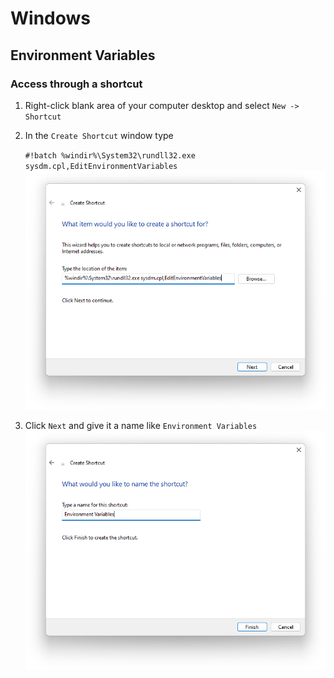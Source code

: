 # Windows

## Environment Variables

### Access through a shortcut

1. Right-click blank area of your computer desktop and select `New -> Shortcut`
2. In the `Create Shortcut` window type

    `#!batch %windir%\System32\rundll32.exe sysdm.cpl,EditEnvironmentVariables`
    ![Create Shortcut](./assets/images/create-shortcut.png)

3. Click `Next` and give it a name like `Environment Variables`
    ![Create Shortcut](./assets/images/create-shortcut-name.png)